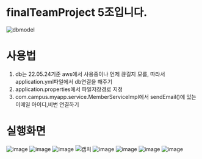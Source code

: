 # finalTeamProject 5조입니다.
![dbmodel](https://user-images.githubusercontent.com/91384430/169803331-74ac5247-7cdb-4a5c-a77b-66d2b281d611.JPG)

# 사용법
1. db는 22.05.24기준 aws에서 사용중이나 언제 끊길지 모름, 따라서 application.yml파일에서 db연결을 해주기
2. application.properties에서 파일저장경로 지정
3. com.campus.myapp.service.MemberServiceImpl에서 sendEmail()에 있는 이메일 아이디,비번 연결하기
# 실행화면
![image](https://user-images.githubusercontent.com/91384430/169975042-c13bbc82-9990-4860-9344-c8af10c00a9a.png)
![image](https://user-images.githubusercontent.com/91384430/169975077-3e64a395-df00-4ebd-a274-cf92e9397c7e.png)
![image](https://user-images.githubusercontent.com/91384430/169975091-7a2735ff-32e3-4c34-a075-f4531e5cf1b2.png)
![캡처](https://user-images.githubusercontent.com/91384430/169975293-65973cb3-6ffd-4cdf-8604-a8bd33a5221f.JPG)
![image](https://user-images.githubusercontent.com/91384430/169975329-add97ac6-4880-4def-9e8e-a80d07197f59.png)
![image](https://user-images.githubusercontent.com/91384430/169975351-fa8a062a-0772-48fe-85e1-acdec5a9f672.png)
![image](https://user-images.githubusercontent.com/91384430/169975357-2859a41c-b630-4cf3-8574-8ac438e11ba1.png)
![image](https://user-images.githubusercontent.com/91384430/169975364-0d444219-d43c-4ee6-ad75-d0e00425d566.png)



